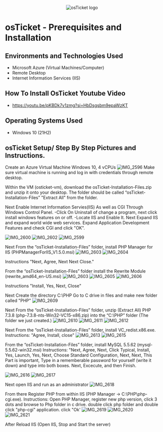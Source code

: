 <p align="center">
<img src="https://i.imgur.com/Clzj7Xs.png" alt="osTicket logo"/>
</p>

<h1>osTicket - Prerequisites and Installation</h1>

<h2>Environments and Technologies Used</h2>

- Microsoft Azure (Virtual Machines/Computer)
- Remote Desktop
- Internet Information Services (IIS)

<h2>How To Install OsTicket Youtube Video </h2>

- https://youtu.be/pKBDk7v1zmg?si=HbDsgsbm9epaWzKT

<h2>Operating Systems Used </h2>

- Windows 10</b> (21H2)


<h2>osTicket Setup/ Step By Step Pictures and Instructions. </h2>

Create an Azure Virtual Machine Windows 10, 4 vCPUs
![IMG_2596](https://github.com/user-attachments/assets/695c7717-157f-423f-9935-a2f91e5b6584)
Make sure virtual machine is running and log in with credentials through remote desktop.

Within the VM (osticket-vm), download the osTicket-Installation-Files.zip and unzip it onto your desktop. The folder should be called “osTicket-Installation-Files”
"Extract All" from the folder.

Next Enable Internet Information Servies(IIS) As well as CGI Through Windows Control Panel.
-Click On Uninstall of change a program, next click install windows features on or off.
-Locate IIS and Enable It. Next Expand IIS and expand world wide web services. Expand Application Development Features and check CGI and click "OK".

![IMG_2600](https://github.com/user-attachments/assets/b3df3eed-1138-4dfd-b96a-8b82679fc000)
![IMG_2602](https://github.com/user-attachments/assets/76ec9390-2660-464f-a5ef-7c0ea3a976e6)
![IMG_2599](https://github.com/user-attachments/assets/0020cf56-4734-4b61-b15b-605bce14e50e)

Next From the “osTicket-Installation-Files” folder, install PHP Manager for IIS (PHPManagerForIIS_V1.5.0.msi)
![IMG_2603](https://github.com/user-attachments/assets/fb0c075e-bb62-496e-b1dd-2a2942bc30ba)
![IMG_2604](https://github.com/user-attachments/assets/ea08482a-b6a8-47d5-a4fb-671a3a32b6d2)


Instructions "Next, Agree, Next Next Close."

From the “osTicket-Installation-Files” folder install the Rewrite Module (rewrite_amd64_en-US.msi)
![IMG_2603](https://github.com/user-attachments/assets/32d527d0-b1be-44d7-b0ef-305a88f729ef)
![IMG_2605](https://github.com/user-attachments/assets/f226a490-fdba-43d6-a267-ede6bb8f312b)
![IMG_2606](https://github.com/user-attachments/assets/bf8930ab-731f-4a5d-b23b-a3ed4f2866fa)


Instructions "Install, Yes, Next, Close"

Next Create the directory C:\PHP
Go to C drive in files and make new folder called "PHP"
![IMG_2609](https://github.com/user-attachments/assets/3352db1f-af30-4192-917a-f58c2107f4c6)


Next From the “osTicket-Installation-Files” folder, unzip (Extract All) PHP 7.3.8 (php-7.3.8-nts-Win32-VC15-x86.zip) into the “C:\PHP” folder (The folder we just created.)
![IMG_2610](https://github.com/user-attachments/assets/464f1f2f-6080-41c7-a20a-00714689118d)
![IMG_2611](https://github.com/user-attachments/assets/8451a901-5d62-4439-a7e8-f8ac0422add6)
![IMG_2612](https://github.com/user-attachments/assets/4eadd9e3-5fe6-49d0-98b1-234f656e6eb3)

Next From the “osTicket-Installation-Files” folder, install VC_redist.x86.exe.
Instructions: "Agree, Install, close"
![IMG_2613](https://github.com/user-attachments/assets/9fe501d4-0b34-4ad1-8b92-5afcd3e41501)
![IMG_2615](https://github.com/user-attachments/assets/fdcdda5b-878a-4890-b43b-2c8e15b6ff9e)

From the “osTicket-Installation-Files” folder, install MySQL 5.5.62 (mysql-5.5.62-win32.msi)
Instructions: "Next, Agree, Next, Click Typical, Install, Yes, Launch, Yes, Next, Choose Standard Configuration, Next, Next, This Part is important, Type in a rememberable password for yourself (write it down) and type into both boxes. Next, Excecute, and then Finish.

![IMG_2616](https://github.com/user-attachments/assets/bd2f4476-4c5b-4bc5-9dd3-dce855f21b39)
![IMG_2617](https://github.com/user-attachments/assets/25fcecae-5ba0-4730-9801-c9378e1e8fd8)

Next open IIS and run as an administrator 
![IMG_2618](https://github.com/user-attachments/assets/1912ca83-47f2-48db-95a6-2bd6b2257d1d)

From there Register PHP from within IIS (PHP Manager -> C:\PHP\php-cgi.exe).
Instructions: Open PHP Manager, register new php version, click 3 dots and browse to Php folder in c drive. double click php folder and double click "php-cgi" application. click "Ok'
![IMG_2619](https://github.com/user-attachments/assets/08e86456-a1e5-4f3e-93b2-41251694cb80)
![IMG_2620](https://github.com/user-attachments/assets/60995eb1-1aa0-4014-a6aa-341eecd4a900)
![IMG_2621](https://github.com/user-attachments/assets/4b10c873-5825-484b-98a6-ce0d87005865)


After Reload IIS (Open IIS, Stop and Start the server)



















